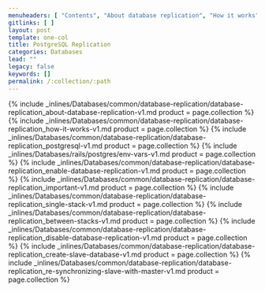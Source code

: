 ```yaml
---
menuheaders: [ "Contents", "About database replication", "How it works", "MySQL", "PostgreSQL", "MongoDB", "Redis", "Environment variables", "Enable database replication", "Important", "Single stack", "Between stacks", "Disable database replication", "Create slave database", "Re-synchronizing slave with master" ]
gitlinks: [ ]
layout: post
template: one-col
title: PostgreSQL Replication
categories: Databases
lead: ""
legacy: false
keywords: []
permalink: /:collection/:path
---
```





<a name="1"></a>{% include _inlines/Databases/common/database-replication/database-replication_about-database-replication-v1.md  product = page.collection %}
<a name="2"></a>{% include _inlines/Databases/common/database-replication/database-replication_how-it-works-v1.md  product = page.collection %}
<a name="3"></a>{% include _inlines/Databases/common/database-replication/database-replication_postgresql-v1.md  product = page.collection %}
<a name="4"></a>{% include _inlines/Databases/rails/postgres/env-vars-v1.md  product = page.collection %} 
<a name="5"></a>{% include _inlines/Databases/common/database-replication/database-replication_enable-database-replication-v1.md  product = page.collection %}
<a name="6"></a>{% include _inlines/Databases/common/database-replication/database-replication_important-v1.md  product = page.collection %}
<a name="7"></a>{% include _inlines/Databases/common/database-replication/database-replication_single-stack-v1.md  product = page.collection %}
<a name="8"></a>{% include _inlines/Databases/common/database-replication/database-replication_between-stacks-v1.md  product = page.collection %}
<a name="9"></a>{% include _inlines/Databases/common/database-replication/database-replication_disable-database-replication-v1.md  product = page.collection %}
<a name="10"></a>{% include _inlines/Databases/common/database-replication/database-replication_create-slave-database-v1.md  product = page.collection %}
<a name="11"></a>{% include _inlines/Databases/common/database-replication/database-replication_re-synchronizing-slave-with-master-v1.md  product = page.collection %}